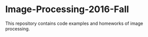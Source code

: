 # Image-Processing-2016-Fall
This repository contains code examples and homeworks of image processing.

